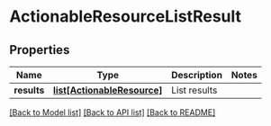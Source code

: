 # ActionableResourceListResult

## Properties
Name | Type | Description | Notes
------------ | ------------- | ------------- | -------------
**results** | [**list[ActionableResource]**](ActionableResource.md) | List results | 

[[Back to Model list]](../README.md#documentation-for-models) [[Back to API list]](../README.md#documentation-for-api-endpoints) [[Back to README]](../README.md)

